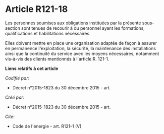 # Article R121-18

Les personnes soumises aux obligations instituées par la présente sous-section sont tenues de recourir à du personnel ayant
les formations, qualifications et habilitations nécessaires. 

Elles doivent mettre en place une organisation adaptée de façon à assurer en permanence l'exploitation, la sécurité, la
maintenance des installations ainsi que la continuité du service avec les moyens nécessaires, notamment vis-à-vis des clients
mentionnés à l'article R. 121-1.

**Liens relatifs à cet article**

_Codifié par_:

  - Décret n°2015-1823 du 30 décembre 2015 - art.

_Créé par_:

  - Décret n°2015-1823 du 30 décembre 2015 - art.

_Cite_:

  - Code de l'énergie - art. R121-1 (V)
